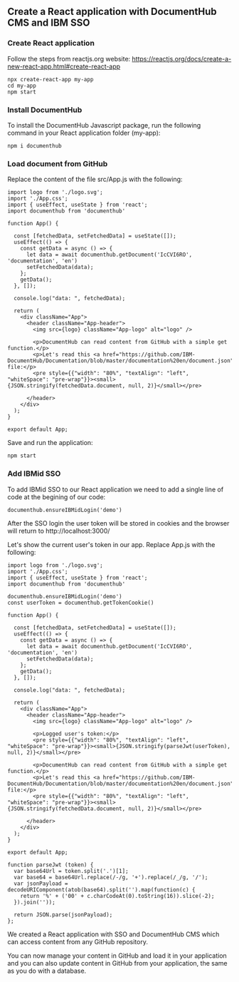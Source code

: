 ## Create a React application with DocumentHub CMS and IBM SSO


### Create React application

Follow the steps from reactjs.org website: https://reactjs.org/docs/create-a-new-react-app.html#create-react-app

```
npx create-react-app my-app
cd my-app
npm start
```


### Install DocumentHub

To install the DocumentHub Javascript package, run the following command in your React application folder (my-app):

```
npm i documenthub
```


### Load document from GitHub

Replace the content of the file src/App.js with the following:

```
import logo from './logo.svg';
import './App.css';
import { useEffect, useState } from 'react';
import documenthub from 'documenthub'

function App() {

  const [fetchedData, setFetchedData] = useState([]);
  useEffect(() => {
    const getData = async () => {
      let data = await documenthub.getDocument('IcCVI6RO', 'documentation', 'en')
      setFetchedData(data);
    };
    getData();
  }, []);

  console.log("data: ", fetchedData);

  return (
    <div className="App">
      <header className="App-header">
        <img src={logo} className="App-logo" alt="logo" />
								
        <p>DocumentHub can read content from GitHub with a simple get function.</p>
        <p>Let's read this <a href="https://github.com/IBM-DocumentHub/Documentation/blob/master/documentation%20en/document.json">document.json</a> file:</p>
        <pre style={{"width": "80%", "textAlign": "left", "whiteSpace": "pre-wrap"}}><small>{JSON.stringify(fetchedData.document, null, 2)}</small></pre>
				
      </header>
    </div>
  );
}

export default App;

```

Save and run the application:

```
npm start
```


### Add IBMid SSO

To add IBMid SSO to our React application we need to add a single line of code at the begining of our code:

```
documenthub.ensureIBMidLogin('demo')
```

After the SSO login the user token will be stored in cookies and the browser will return to http://localhost:3000/

Let's show the current user's token in our app. Replace App.js with the following:

```
import logo from './logo.svg';
import './App.css';
import { useEffect, useState } from 'react';
import documenthub from 'documenthub'

documenthub.ensureIBMidLogin('demo')
const userToken = documenthub.getTokenCookie()

function App() {

  const [fetchedData, setFetchedData] = useState([]);
  useEffect(() => {
    const getData = async () => {
      let data = await documenthub.getDocument('IcCVI6RO', 'documentation', 'en')
      setFetchedData(data);
    };
    getData();
  }, []);

  console.log("data: ", fetchedData);

  return (
    <div className="App">
      <header className="App-header">
        <img src={logo} className="App-logo" alt="logo" />

        <p>Logged user's token:</p>
        <pre style={{"width": "80%", "textAlign": "left", "whiteSpace": "pre-wrap"}}><small>{JSON.stringify(parseJwt(userToken), null, 2)}</small></pre>

        <p>DocumentHub can read content from GitHub with a simple get function.</p>
        <p>Let's read this <a href="https://github.com/IBM-DocumentHub/Documentation/blob/master/documentation%20en/document.json">document.json</a> file:</p>
        <pre style={{"width": "80%", "textAlign": "left", "whiteSpace": "pre-wrap"}}><small>{JSON.stringify(fetchedData.document, null, 2)}</small></pre>

      </header>
    </div>
  );
}

export default App;

function parseJwt (token) {
  var base64Url = token.split('.')[1];
  var base64 = base64Url.replace(/-/g, '+').replace(/_/g, '/');
  var jsonPayload = decodeURIComponent(atob(base64).split('').map(function(c) {
    return '%' + ('00' + c.charCodeAt(0).toString(16)).slice(-2);
  }).join(''));

  return JSON.parse(jsonPayload);
};
```

We created a React application with SSO and DocumentHub CMS which can access content from any GitHub repository.

You can now manage your content in GitHub and load it in your application and you can also update content in GitHub from your application, the same as you do with a database.
